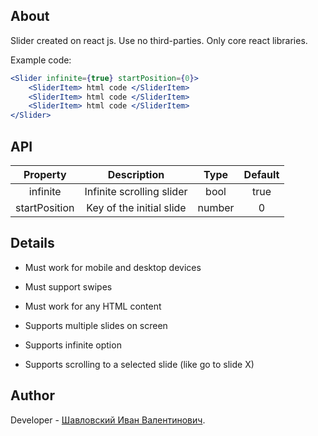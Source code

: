 ## About

Slider created on react js.
Use no third-parties. Only core react libraries.

Example  code:
```jsx
<Slider infinite={true} startPosition={0}>
    <SliderItem> html code </SliderItem>
    <SliderItem> html code </SliderItem>
    <SliderItem> html code </SliderItem>
</Slider>
```

## API
| Property | Description | Type | Default |
| :---: | :---: | :---: | :---: |
| infinite | Infinite scrolling slider | bool | true |
| startPosition | Key of the initial slide | number | 0 |

## Details 

- Must work for mobile and desktop devices

- Must support swipes

- Must work for any HTML content

- Supports multiple slides on screen

- Supports infinite option

- Supports scrolling to a selected slide (like go to slide X)

## Author

Developer - [Шавловский Иван Валентинович](https://vk.com/shavlovsky98).

